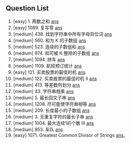 Question List
----------------------------
1. [easy] 1. 两数之和 [ans](./include/array/two_sum.h) 
2. [easy] 1089. 复写零 [ans](./include/array/duplicate_zeros.h) 
3. [medium] 438. 找到字符串中所有字母异位词 [ans](./include/array/find_anagrams.h)
4. [medium] 560. 和为 K 的子数组 [ans](./include/array/sub_sum_k.h)
5. [medium] 523. 连续的子数组和 [ans](./include/array/cont_subarray_sum.h)
6. [medium] 974. 和可被 K 整除的子数组 [ans](./include/array/sub_sum_divisible.h)
7. [medium] 1094. 拼车 [ans](./include/array/car_pooling.h)
8. [medium] 1109. 航班预订统计 [ans](./include/array/flight_bookings.h)
9. [easy] 121. 买卖股票的最佳时机 [ans](./include/array/best_time_sell_stock.h)
10. [medium] 122. 买卖股票的最佳时机 II [ans](./include/array/best_time_sell_stock_2.h)
11. [medium] 413. 等差数列划分 [ans](./include/array/arith_slices.h) 
12. [medium] 43. 字符串相乘 [ans](./include/str/multiply_str.h)
13. [medium] 5. 最长回文子串 [ans](./include/str/long_palind_sub_str.h)
14. [medium] 1208. 尽可能使字符串相等 [ans](./include/str/get_equal_sub_str.h)
15. [medium] 209. 长度最小的子数组 [ans](./include/array/min_size_sub_array.h)
16. [medium] 3. 无重复字符的最长子串 [ans](./include/str/long_sub_str_wo_repeat.h)
17. [medium] 1004. 最大连续1的个数 III [ans](./include/array/max_con_ones_3.h)
18. [medium] 853. 车队 [ans](./include/sorting/car_fleet.h)
19. [easy] 1071. Greatest Common Divisor of Strings [ans](./include/str/greatest_common_divisor_str.h)_

